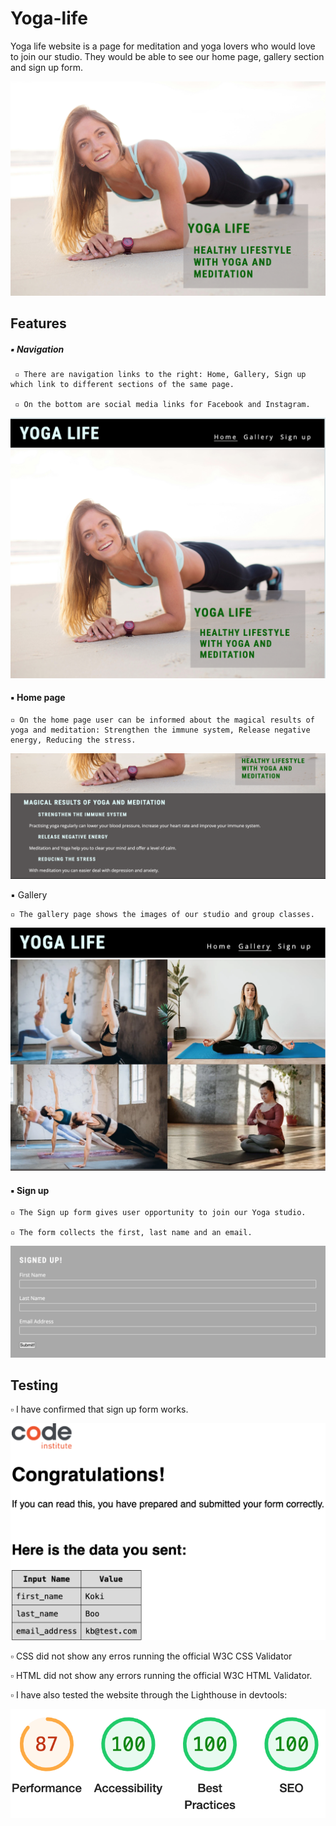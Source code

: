 # Yoga-life

Yoga life website is a page for meditation and yoga lovers who would love to join our studio. They would be able to see our home page, gallery section and sign up form.


![Yoga life](/assets/images/YL.png)







## Features

##### ▪︎ Navigation

     ▫︎ There are navigation links to the right: Home, Gallery, Sign up which link to different sections of the same page.

     ▫︎ On the bottom are social media links for Facebook and Instagram.


    
    

![Yoga life](/assets/images/Yoga-life.png)





#### ▪︎ Home page

    ▫︎ On the home page user can be informed about the magical results of yoga and meditation: Strengthen the immune system, Release negative energy, Reducing the stress.



![Yoga life](/assets/images/Y.png)



▪︎ Gallery

    ▫︎ The gallery page shows the images of our studio and group classes.


![Yoga life](/assets/images/Studio.png)


#### ▪︎ Sign up

    ▫︎ The Sign up form gives user opportunity to join our Yoga studio.

    ▫︎ The form collects the first, last name and an email.


![Yoga life](/assets/images/Sign-up.png)


## Testing

▫︎ I have confirmed that sign up form works.


 ![Yoga life](/assets/images/Form.png)


▫︎ CSS did not show any erros running the official W3C CSS Validator

▫︎ HTML did not show any errors running the official W3C HTML Validator.

▫︎ I have also tested the website through the Lighthouse in devtools:

![Yoga life](/assets/images/TestingLighthouse.png)






